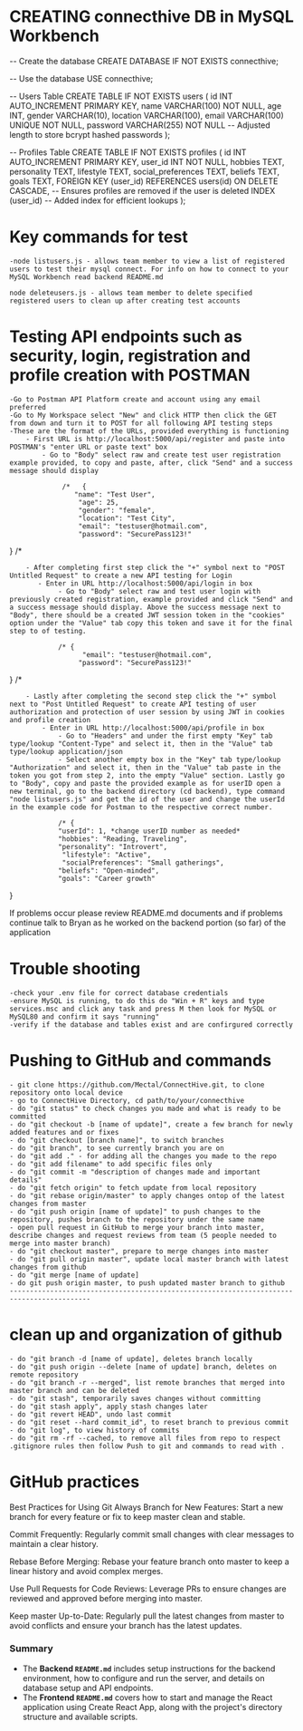 # CREATING connecthive DB in MySQL Workbench

-- Create the database
CREATE DATABASE IF NOT EXISTS connecthive;

-- Use the database
USE connecthive;

-- Users Table
CREATE TABLE IF NOT EXISTS users (
  id INT AUTO_INCREMENT PRIMARY KEY,
  name VARCHAR(100) NOT NULL,
  age INT,
  gender VARCHAR(10),
  location VARCHAR(100),
  email VARCHAR(100) UNIQUE NOT NULL,
  password VARCHAR(255) NOT NULL -- Adjusted length to store bcrypt hashed passwords
);

-- Profiles Table
CREATE TABLE IF NOT EXISTS profiles (
  id INT AUTO_INCREMENT PRIMARY KEY,
  user_id INT NOT NULL,
  hobbies TEXT,
  personality TEXT,
  lifestyle TEXT,
  social_preferences TEXT,
  beliefs TEXT,
  goals TEXT,
  FOREIGN KEY (user_id) REFERENCES users(id) ON DELETE CASCADE, -- Ensures profiles are removed if the user is deleted
  INDEX (user_id) -- Added index for efficient lookups
);


# Key commands for test
    -node listusers.js - allows team member to view a list of registered users to test their mysql connect. For info on how to connect to your MySQL Workbench read backend README.md

    node deleteusers.js - allows team member to delete specified registered users to clean up after creating test accounts

# Testing API endpoints such as security, login, registration and profile creation with POSTMAN
    -Go to Postman API Platform create and account using any email preferred
    -Go to My Workspace select "New" and click HTTP then click the GET from down and turn it to POST for all following API testing steps
    -These are the format of the URLs, provided everything is functioning 
        - First URL is http://localhost:5000/api/register and paste into POSTMAN's "enter URL or paste text" box
            - Go to "Body" select raw and create test user registration example provided, to copy and paste, after, click "Send" and a success message should display

                 /*   {
                    "name": "Test User",
                     "age": 25,
                     "gender": "female",
                     "location": "Test City",
                     "email": "testuser@hotmail.com",
                     "password": "SecurePass123!"
} /*

        - After completing first step click the "+" symbol next to "POST Untitled Request" to create a new API testing for Login
           - Enter in URL http://localhost:5000/api/login in box
                - Go to "Body" select raw and test user login with previously created registration, example provided and click "Send" and a success message should display. Above the success message next to "Body", there should be a created JWT session token in the "cookies" option under the "Value" tab copy this token and save it for the final step to of testing.

                /* {
                      "email": "testuser@hotmail.com",
                     "password": "SecurePass123!"
} /*

        - Lastly after completing the second step click the "+" symbol next to "Post Untitled Request" to create API testing of user authorization and protection of user session by using JWT in cookies and profile creation
            - Enter in URL http://localhost:5000/api/profile in box
                - Go to "Headers" and under the first empty "Key" tab type/lookup "Content-Type" and select it, then in the "Value" tab type/lookup application/json
                - Select another empty box in the "Key" tab type/lookup "Authorization" and select it, then in the "Value" tab paste in the token you got from step 2, into the empty "Value" section. Lastly go to "Body", copy and paste the provided example as for userID open a new terminal, go to the backend directory (cd backend), type command "node listusers.js" and get the id of the user and change the userId in the example code for Postman to the respective correct number.

                /* {
                "userId": 1, *change userID number as needed*
                "hobbies": "Reading, Traveling",
                "personality": "Introvert",
                 "lifestyle": "Active",
                 "socialPreferences": "Small gatherings",
                "beliefs": "Open-minded",
                "goals": "Career growth"
}

If problems occur please review README.md documents and if problems continue talk to Bryan as he worked on the backend portion (so far) of the application

# Trouble shooting
    -check your .env file for correct database credentials
    -ensure MySQL is running, to do this do "Win + R" keys and type services.msc and click any task and press M then look for MySQL or MySQL80 and confirm it says "running"
    -verify if the database and tables exist and are confirgured correctly

# Pushing to GitHub and commands
    - git clone https://github.com/Mectal/ConnectHive.git, to clone repository onto local device
    - go to ConnectHive Directory, cd path/to/your/connecthive
    - do "git status" to check changes you made and what is ready to be committed
    - do "git checkout -b [name of update]", create a few branch for newly added features and or fixes
    - do "git checkout [branch name]", to switch branches
    - do "git branch", to see currently branch you are on
    - do "git add ." - for adding all the changes you made to the repo
    - do "git add filename" to add specific files only
    - do "git commit -m "description of changes made and important details" 
    - do "git fetch origin" to fetch update from local repository
    - do "git rebase origin/master" to apply changes ontop of the latest changes from master
    - do "git push origin [name of update]" to push changes to the repository, pushes branch to the repository under the same name
    - open pull request in GitHub to merge your branch into master, describe changes and request reviews from team (5 people needed to merge into master branch)
    - do "git checkout master", prepare to merge changes into master
    - do "git pull origin master", update local master branch with latest changes from github
    - do "git merge [name of update]
    - do git push origin master, to push updated master branch to github
    ------------------------------------------------------------------------------------------
# clean up and organization of github
    - do "git branch -d [name of update], deletes branch locally
    - do "git push origin --delete [name of update] branch, deletes on remote repository
    - do "git branch -r --merged", list remote branches that merged into master branch and can be deleted
    - do "git stash", temporarily saves changes without committing
    - do "git stash apply", apply stash changes later
    - do "git revert HEAD", undo last commit
    - do "git reset --hard commit_id", to reset branch to previous commit
    - do "git log", to view history of commits
    - do "git rm -rf --cached, to remove all files from repo to respect .gitignore rules then follow Push to git and commands to read with .

# GitHub practices 
Best Practices for Using Git
Always Branch for New Features:
Start a new branch for every feature or fix to keep master clean and stable.

Commit Frequently:
Regularly commit small changes with clear messages to maintain a clear history.

Rebase Before Merging:
Rebase your feature branch onto master to keep a linear history and avoid complex merges.

Use Pull Requests for Code Reviews:
Leverage PRs to ensure changes are reviewed and approved before merging into master.

Keep master Up-to-Date:
Regularly pull the latest changes from master to avoid conflicts and ensure your branch has the latest updates.

### Summary

- The **Backend `README.md`** includes setup instructions for the backend environment, how to configure and run the server, and details on database setup and API endpoints.
- The **Frontend `README.md`** covers how to start and manage the React application using Create React App, along with the project's directory structure and available scripts.

